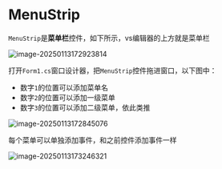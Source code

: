 # MenuStrip

`MenuStrip`是**菜单栏**控件，如下所示，vs编辑器的上方就是菜单栏

![image-20250113172923814](https://gitee.com/xarzhi/picture/raw/master/img/image-20250113172923814.png)

打开`Form1.cs`窗口设计器，把`MenuStrip`控件拖进窗口，以下图中：

- 数字`1`的位置可以添加菜单名
- 数字`2`的位置可以添加一级菜单
- 数字`3`的位置可以添加二级菜单，依此类推

![image-20250113172845076](https://gitee.com/xarzhi/picture/raw/master/img/image-20250113172845076.png)

每个菜单可以单独添加事件，和之前控件添加事件一样

![image-20250113173246321](https://gitee.com/xarzhi/picture/raw/master/img/image-20250113173246321.png)